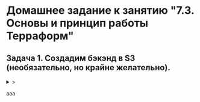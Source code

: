 # Домашнее задание к занятию "7.3. Основы и принцип работы Терраформ"

## Задача 1. Создадим бэкэнд в S3 (необязательно, но крайне желательно).

<details><summary>></summary>

> Если в рамках предыдущего задания у вас уже есть аккаунт AWS, то давайте продолжим знакомство со взаимодействием терраформа и aws. 
> 
> 1. Создайте s3 бакет, iam роль и пользователя от которого будет работать терраформ. Можно создать отдельного пользователя, а можно использовать созданного в рамках предыдущего задания, просто добавьте ему необходимы права, как описано [здесь](https://www.terraform.io/docs/backends/types/s3.html).
> 1. Зарегистрируйте бэкэнд в терраформ проекте как описано по ссылке выше. 

</details>

aaa
